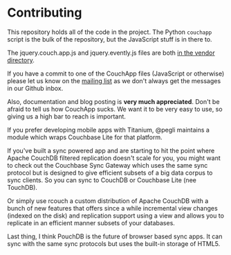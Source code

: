 # Contributing

This repository holds all of the code in the project. The Python `couchapp`
script is the bulk of the repository, but the JavaScript stuff is in there to.

The jquery.couch.app.js and jquery.evently.js files are both 
[in the vendor directory](http://github.com/couchapp/couchapp/tree/master/vendor/_attachments/).

If you have a commit to one of the CouchApp files (JavaScript or otherwise) please let us
know on the [mailing list](http://groups.google.com/group/couchapp) as we don't
always get the messages in our Github inbox.

Also, documentation and blog posting is **very much appreciated**. Don't be
afraid to tell us how CouchApp sucks. We want it to be very easy to use, so
giving us a high bar to reach is important.

If you prefer developing mobile apps with Titanium, @pegli maintains a module
which wraps Couchbase Lite for that platform.

If you've built a sync powered app and are starting to hit the point where
Apache CouchDB filtered replication doesn't scale for you, you might want to
check out the Couchbase Sync Gateway which uses the same sync protocol but is
designed to give efficient subsets of a big data corpus to sync clients. So
you can sync to CouchDB or Couchbase Lite (nee TouchDB).

Or simply use rcouch a custom distribution of Apache CouchDB with a bunch of
new features that offers since a while incremental view changes (indexed on
the disk) and replication support using a view and allows you to replicate in
an efficient manner subsets of your databases.

Last thing, I think PouchDB is the future of browser based sync apps. It can
sync with the same sync protocols but uses the built-in storage of HTML5.
